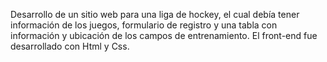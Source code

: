 Desarrollo de un sitio web para una liga de hockey, el cual debía tener información de los juegos, formulario de registro y una tabla con información y ubicación de los campos de entrenamiento. El front-end fue desarrollado con Html y Css.
